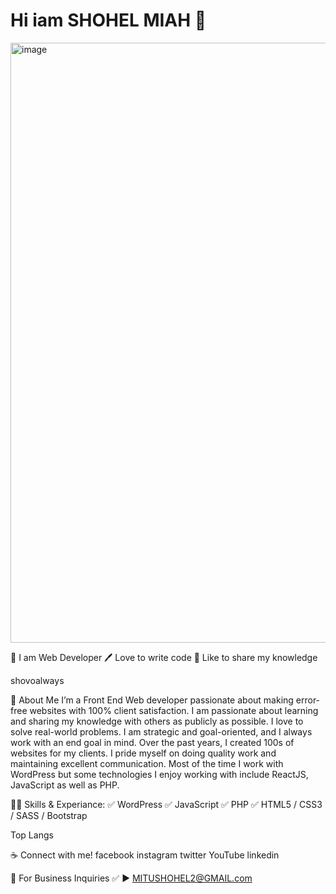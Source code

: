 #  Hi iam SHOHEL MIAH 👋
<img width="956" height="960" alt="image" src="https://scontent.fcgp27-1.fna.fbcdn.net/v/t39.30808-6/504085773_3973902672877277_7609607841418842570_n.jpg?_nc_cat=102&ccb=1-7&_nc_sid=a5f93a&_nc_eui2=AeEpdH4OGH_cCl7Vz0UPvtPfCFwUOUNANsIIXBQ5Q0A2wg3b-vDoeklIwOPMFASUtS0Yij2HUEbm_w74CO2qEDq2&_nc_ohc=4kFPffuno64Q7kNvwFdtmgx&_nc_oc=Adm97DAY7QcBW4LqE_bziO8n3WetSXEhYcU7V22m7NIxpktnO8_0Cl7pP2ymVqVX4gU&_nc_zt=23&_nc_ht=scontent.fcgp27-1.fna&_nc_gid=pFAILPlAwHNjNbH4jJLafg&oh=00_AfSGG5vGuzIpjGAjmYm_ui23SKdL0Yw7K6UV_ys481TF7g&oe=68939FC1" />



👑 I am Web Developer
🖊️ Love to write code
🎤 Like to share my knowledge

shovoalways

🚀 About Me
I’m a Front End Web developer passionate about making error-free websites with 100% client satisfaction. I am passionate about learning and sharing my knowledge with others as publicly as possible. I love to solve real-world problems. I am strategic and goal-oriented, and I always work with an end goal in mind. Over the past years, I created 100s of websites for my clients. I pride myself on doing quality work and maintaining excellent communication. Most of the time I work with WordPress but some technologies I enjoy working with include ReactJS, JavaScript as well as PHP.

👨‍💻 Skills & Experiance:
✅ WordPress
✅ JavaScript
✅ PHP
✅ HTML5 / CSS3 / SASS / Bootstrap


Top Langs

☕ Connect with me!
facebook instagram twitter YouTube linkedin

📧 For Business Inquiries
✅ ► MITUSHOHEL2@GMAIL.com
